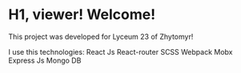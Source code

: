# H1, viewer! Welcome!

This project was developed for Lyceum 23 of Zhytomyr!

I use this technologies:
 React Js
 React-router
 SCSS
 Webpack
 Mobx
 Express Js
 Mongo DB
